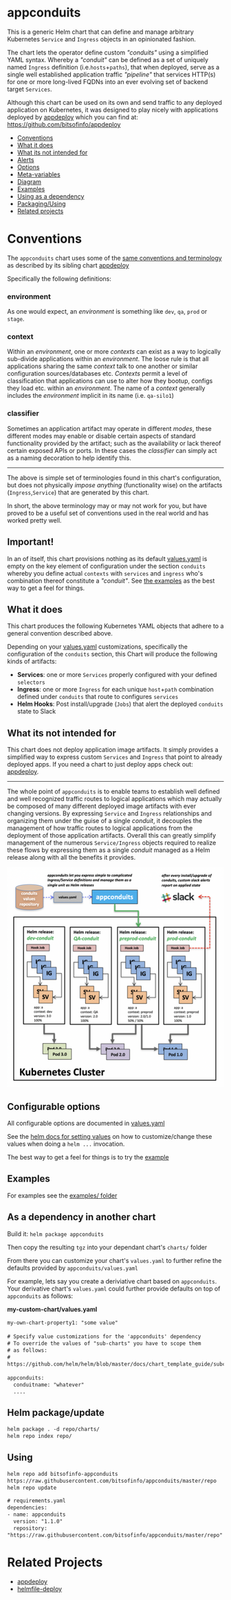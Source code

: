 # appconduits

This is a generic Helm chart that can define and manage arbitrary Kubernetes `Service` and `Ingress` objects in an opinionated fashion.

The chart lets the operator define custom *"conduits"* using a simplified YAML syntax. Whereby a *"conduit"* can be defined as a set of uniquely named `Ingress` definition (i.e.`hosts`+`paths`), that when deployed, serve as a single well established application traffic *"pipeline"* that services HTTP(s) for one or more long-lived FQDNs into an ever evolving set of backend target `Services`.

Although this chart can be used on its own and send traffic to any deployed application on Kubernetes, it was designed to play nicely with applications deployed by [appdeploy](https://github.com/bitsofinfo/appdeploy) which you can find at: https://github.com/bitsofinfo/appdeploy

* [Conventions](#convention)
* [What it does](#does)
* [What its not intended for](#doesnot)
* [Alerts](#alerts)
* [Options](#options)
* [Meta-variables](#metavar)
* [Diagram](#diag)
* [Examples](examples/)
* [Using as a dependency](#dependency)
* [Packaging/Using](#pack)
* [Related projects](#related)

# <a id="convention"></a>Conventions

The `appconduits` chart uses some of the [same conventions and terminology](https://github.com/bitsofinfo/appdeploy#convention) as described by its sibling chart [appdeploy](https://github.com/bitsofinfo/appdeploy)

Specifically the following definitions:

### environment
As one would expect, an *environment* is something like `dev`, `qa`, `prod` or `stage`.

### context
Within an *environment*, one or more *contexts* can exist as a way to logically sub-divide applications within an *environment*. The loose rule is that all applications sharing the same *context* talk to one another or similar configuration sources/databases etc. *Contexts* permit a level of classification that applications can use to alter how they bootup, configs they load etc. within an *environment*. The name of a *context* generally includes the *environment* implicit in its name (i.e. `qa-silo1`)

### classifier
Sometimes an application artifact may operate in different *modes*, these different modes may enable or disable certain aspects of standard functionality provided by the artifact; such as the availability or lack thereof certain exposed APIs or ports. In these cases the *classifier* can simply act as a naming decoration to help identify this.

---

The above is simple set of terminologies found in this chart's configuration, but does not physically *impose anything* (functionality wise) on the artifacts (`Ingress`,`Service`) that are generated by this chart.

In short, the above terminology may or may not work for you, but have proved to be a useful set of conventions used in the real world and has worked pretty well.

## Important!

In an of itself, this chart provisions nothing as its default [values.yaml](values.yaml) is empty on the key element of configuration
under the section `conduits` whereby you define actual `contexts` with `services` and `ingress` who's combination thereof constitute a *"conduit"*. See [the examples](examples/) as the best way to get a feel for things.

## <a id="does"></a>What it does

This chart produces the following Kubernetes YAML objects that adhere to a general convention described above.

Depending on your [values.yaml](values.yaml) customizations, specifically the configuration of the `conduits` section, this Chart will produce the following kinds of artifacts:

* **Services**: one or more `Services` properly configured with your defined `selectors`
* **Ingress**: one or more `Ingress` for each unique `host`+`path` combination defined under `conduits` that route to configures `services`
* **Helm Hooks**: Post install/upgrade (`Jobs`) that alert the deployed `conduits` state to Slack

## <a id="doesnot"></a>What its not intended for

This chart does not deploy application image artifacts. It simply provides a simplified way to express custom `Services` and `Ingress` that point to already deployed apps. If you need a chart to just deploy apps check out: [appdeploy](https://github.com/bitsofinfo/appdeploy).

---

The whole point of `appconduits` is to enable teams to establish well defined and well recognized traffic routes to logical applications which may actually be composed of many different deployed image artifacts with ever changing versions. By expressing `Service` and `Ingress` relationships and organizing them under the guise of a single *conduit*, it decouples the management of how traffic routes to logical applications from the deployment of those application artifacts. Overall this can greatly simplify management of the numerous `Service/Ingress` objects required to realize these flows by expressing them as a single *conduit* managed as a Helm release along with all the benefits it provides.

<a id="diag"></a>![Diagram of appdeploy](/docs/diag.png "Diagram1")

## <a id="options"></a>Configurable options

All configurable options are documented in [values.yaml](values.yaml)

See the [helm docs for setting values](https://github.com/helm/helm/blob/master/docs/chart_best_practices/values.md)
on how to customize/change these values when doing a `helm ...` invocation.

The best way to get a feel for things is to try the [example](examples/)

## Examples

For examples see the [examples/ folder](examples/)

## <a id="dependency"></a>As a dependency in another chart

Build it: `helm package appconduits`

Then copy the resulting `tgz` into your dependant chart's `charts/` folder

From there you can customize your chart's `values.yaml` to further refine the
defaults provided by `appconduits/values.yaml`

For example, lets say you create a deriviative chart based on `appconduits`.
Your derivative chart's `values.yaml` could further provide defaults on top
of `appconduits` as follows:

**my-custom-chart/values.yaml**
```
my-own-chart-property1: "some value"

# Specify value customizations for the 'appconduits' dependency
# To override the values of "sub-charts" you have to scope them
# as follows:
# https://github.com/helm/helm/blob/master/docs/chart_template_guide/subcharts_and_globals.md

appconduits:
  conduitname: "whatever"
  ....

```


## <a id="pack"></a>Helm package/update

```
helm package . -d repo/charts/
helm repo index repo/
```

## Using

```
helm repo add bitsofinfo-appconduits https://raw.githubusercontent.com/bitsofinfo/appconduits/master/repo
helm repo update
```

```
# requirements.yaml
dependencies:
- name: appconduits
  version: "1.1.0"
  repository: "https://raw.githubusercontent.com/bitsofinfo/appconduits/master/repo"
```

# <a id="related"></a>Related Projects

* [appdeploy](https://github.com/bitsofinfo/appdeploy)
* [helmfile-deploy](https://github.com/bitsofinfo/helmfile-deploy)
